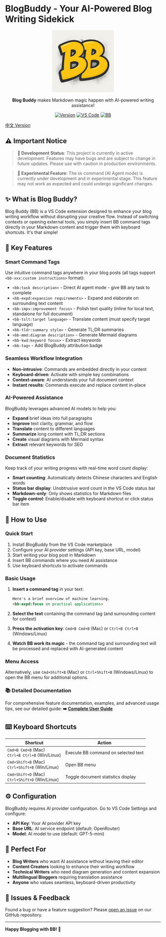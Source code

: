 # BlogBuddy - Your AI-Powered Blog Writing Sidekick

<div align="center">

<img src="images/logo.png" alt="BlogBuddy 徽标" width="200">

**Blog Buddy** makes Markdown magic happen with AI-powered writing assistance!

[![Version](https://img.shields.io/badge/version-0.0.1-FFD900.svg)](https://github.com/FulcrumStd/blogbuddy)
[![VS Code](https://img.shields.io/badge/VS%20Code-Extension-007ACC.svg)](https://marketplace.visualstudio.com/items?itemName=blogbuddy.blogbuddy)
[![BB](https://img.shields.io/badge/created_with-BB-FFD900)](https://github.com/FulcrumStd/blogbuddy)

</div>

[中文 Version](README_中文.md)

## ⚠️ Important Notice

> **🚧 Development Status**: This project is currently in active development. Features may have bugs and are subject to change in future updates. Please use with caution in production environments.

> **🧪 Experimental Feature**: The `bb` command (AI Agent mode) is currently under development and in experimental stage. This feature may not work as expected and could undergo significant changes.

## ✨ What is Blog Buddy?

Blog Buddy (BB) is a VS Code extension designed to enhance your blog writing workflow without disrupting your creative flow. Instead of switching contexts or opening external tools, you simply insert BB command tags directly in your Markdown content and trigger them with keyboard shortcuts. It's that simple!

## 🚀 Key Features

### Smart Command Tags

Use intuitive command tags anywhere in your blog posts (all tags support `<bb-xxx:custom instructions>` format):

- `<bb:task description>` - Direct AI agent mode - give BB any task to complete
- `<bb-expd:expansion requirements>` - Expand and elaborate on surrounding text content
- `<bb-impv:improvement focus>` - Polish text quality (inline for local text, standalone for full document)
- `<bb-tslt:target language>` - Translate content (must specify target language)
- `<bb-tldr:summary style>` - Generate TL;DR summaries
- `<bb-mmd:diagram description>` - Generate Mermaid diagrams
- `<bb-kwd:keyword focus>` - Extract keywords
- `<bb-tag>` - Add BlogBuddy attribution badge

### Seamless Workflow Integration

- **Non-intrusive**: Commands are embedded directly in your content
- **Keyboard-driven**: Activate with simple key combinations
- **Context-aware**: AI understands your full document context
- **Instant results**: Commands execute and replace content in-place

### AI-Powered Assistance

BlogBuddy leverages advanced AI models to help you:

- **Expand** brief ideas into full paragraphs
- **Improve** text clarity, grammar, and flow
- **Translate** content to different languages
- **Summarize** long content with TL;DR sections
- **Create** visual diagrams with Mermaid syntax
- **Extract** relevant keywords for SEO

### Document Statistics

Keep track of your writing progress with real-time word count display:

- **Smart counting**: Automatically detects Chinese characters and English words
- **Status bar display**: Unobtrusive word count in the VS Code status bar
- **Markdown-only**: Only shows statistics for Markdown files
- **Toggle control**: Enable/disable with keyboard shortcut or click status bar item

## 📖 How to Use

### Quick Start

1. Install BlogBuddy from the VS Code marketplace
2. Configure your AI provider settings (API key, base URL, model)
3. Start writing your blog post in Markdown
4. Insert BB commands where you need AI assistance
5. Use keyboard shortcuts to activate commands

### Basic Usage

1. **Insert a command tag** in your text:

   ```markdown
   Here's a brief overview of machine learning.
   <bb-expd:focus on practical applications>
   ```

2. **Select the text** containing the command tag (and surrounding content for context)

3. **Press the activation key**: `Cmd+B Cmd+B` (Mac) or `Ctrl+B Ctrl+B` (Windows/Linux)

4. **Watch BB work its magic** - the command tag and surrounding text will be processed and replaced with AI-generated content

### Menu Access

Alternatively, use `Cmd+Shift+B` (Mac) or `Ctrl+Shift+B` (Windows/Linux) to open the BB menu for additional options.

### 📚 Detailed Documentation

For comprehensive feature documentation, examples, and advanced usage tips, see our detailed guide:
**➡️ [Complete User Guide](docs/help.md)**

## ⌨️ Keyboard Shortcuts

| Shortcut | Action |
|----------|--------|
| `Cmd+B Cmd+B` (Mac)<br>`Ctrl+B Ctrl+B` (Win/Linux) | Execute BB command on selected text |
| `Cmd+Shift+B` (Mac)<br>`Ctrl+Shift+B` (Win/Linux) | Open BB menu |
| `Cmd+Shift+D` (Mac)<br>`Ctrl+Shift+D` (Win/Linux) | Toggle document statistics display |

## ⚙️ Configuration

BlogBuddy requires AI provider configuration. Go to VS Code Settings and configure:

- **API Key**: Your AI provider API key
- **Base URL**: AI service endpoint (default: OpenRouter)
- **Model**: AI model to use (default: GPT-5-mini)

## 🎯 Perfect For

- **Blog Writers** who want AI assistance without leaving their editor
- **Content Creators** looking to enhance their writing workflow
- **Technical Writers** who need diagram generation and content expansion
- **Multilingual Bloggers** requiring translation assistance
- **Anyone** who values seamless, keyboard-driven productivity

## 🐛 Issues & Feedback

Found a bug or have a feature suggestion? Please [open an issue](https://github.com/FulcrumStd/blogbuddy/issues) on our GitHub repository.

---

**Happy Blogging with BB! 🎉**

